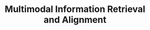 ---
title: "Multimodal Information Retrieval and Alignment"
internal-link: multimodal-information-retrieval
research-category: # 'Novelties in Systems'
layout: none
description: "This project line explores how intelligent systems retrieve, align, and reason over multimodal information — including images, documents, and video — using graph-based, hierarchical, and layout-aware techniques. The focus spans structural matching, human-in-the-loop retrieval, and open-world adaptation across diverse content modalities."
# <!--and novelty--> 
researchers: "KMA Solaima (PI)"
# website-separation-category: 'c3'
rank: 2
publication_slug: 
- 2019-poly-skod
- 2020-SurvQ-HILDA
- 2022-2-WesJeM-AAAI-ss-c2
- 2022-3-Missing-Persons-IEEE
- 2024-1-femmir-sigmod
---